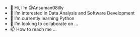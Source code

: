 - 👋 Hi, I’m @Ansuman08illy
- 👀 I’m interested in Data Analysis and Software Development
- 🌱 I’m currently learning Python 
- 💞️ I’m looking to collaborate on ...
- 📫 How to reach me ...

<!---
Ansuman08illy/Ansuman08illy is a ✨ special ✨ repository because its `README.md` (this file) appears on your GitHub profile.
You can click the Preview link to take a look at your changes.
--->
